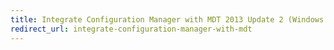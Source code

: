 ```yaml
---
title: Integrate Configuration Manager with MDT 2013 Update 2 (Windows 10)
redirect_url: integrate-configuration-manager-with-mdt
---
```

